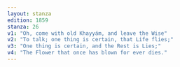 ```yaml
---
layout: stanza
edition: 1859
stanza: 26
v1: "Oh, come with old Khayyám, and leave the Wise"
v2: "To talk; one thing is certain, that Life flies;"
v3: "⁠One thing is certain, and the Rest is Lies;"
v4: "The Flower that once has blown for ever dies."
---
```

